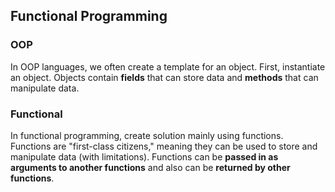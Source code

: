 ## Functional Programming

### OOP
In OOP languages, we often create a template for an object. First, instantiate an object. Objects contain **fields** that can store data and **methods** that can manipulate data.

### Functional
In functional programming, create solution mainly using functions. Functions are "first-class citizens," meaning they can be used to store and manipulate data (with limitations). Functions can be **passed in as arguments to another functions** and also can be **returned by other functions**.
